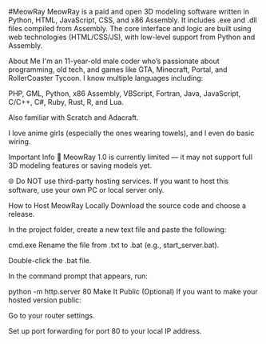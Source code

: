 #MeowRay
MeowRay is a paid and open 3D modeling software written in Python, HTML, JavaScript, CSS, and x86 Assembly. It includes .exe and .dll files compiled from Assembly. The core interface and logic are built using web technologies (HTML/CSS/JS), with low-level support from Python and Assembly.

About Me
I'm an 11-year-old male coder who’s passionate about programming, old tech, and games like GTA, Minecraft, Portal, and RollerCoaster Tycoon. I know multiple languages including:

PHP, GML, Python, x86 Assembly, VBScript, Fortran, Java, JavaScript, C/C++, C#, Ruby, Rust, R, and Lua.

Also familiar with Scratch and Adacraft.

I love anime girls (especially the ones wearing towels), and I even do basic wiring.

Important Info
🛑 MeowRay 1.0 is currently limited — it may not support full 3D modeling features or saving models yet.

🌐 Do NOT use third-party hosting services. If you want to host this software, use your own PC or local server only.

How to Host MeowRay Locally
Download the source code and choose a release.

In the project folder, create a new text file and paste the following:

cmd.exe
Rename the file from .txt to .bat (e.g., start_server.bat).

Double-click the .bat file.

In the command prompt that appears, run:

python -m http.server 80
Make It Public (Optional)
If you want to make your hosted version public:

Go to your router settings.

Set up port forwarding for port 80 to your local IP address.

